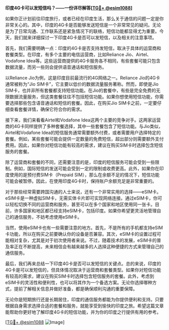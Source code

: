 **印度4G卡可以发短信吗？——一份详尽解答[[TG💪+ @esim1088](https://t.me/s/esim1088)]**

如果你正计划前往印度旅行，或者已经在印度生活，那么关于通信的问题一定是你非常关心的。其中，印度的4G卡是否能够发送短信是一个非常常见的疑问。无论是为了日常沟通、工作联系还是紧急情况下的联络，短信功能都显得尤为重要。今天，我们就来详细探讨一下印度4G卡是否可以发短信，以及相关的注意事项。

首先，我们需要明确一点：印度的4G卡是否支持发短信，取决于具体的运营商和套餐类型。在印度，有多个主要的电信运营商，比如Reliance Jio、Airtel、Vodafone Idea等。这些运营商提供的4G卡服务各不相同，有些套餐可能只包含数据流量，而另一些则会提供语音通话和短信服务。

以Reliance Jio为例，这是印度目前最流行的4G网络之一。Reliance Jio的4G卡通常被称为“Jio SIM卡”，它主要以低价的数据流量服务著称。然而，即使是Jio SIM卡，也并非所有套餐都支持短信功能。在Jio的套餐中，有些是完全免费的无限数据流量服务，但这类套餐往往不包括短信功能。如果你想使用短信功能，你需要选择那些包含语音通话和短信的套餐。因此，在购买Jio SIM卡之前，一定要仔细查看套餐详情，确保它符合你的需求。

接下来，我们来看看Airtel和Vodafone Idea这两个主要的竞争对手。这两家运营商的4G卡同样提供了多种套餐选择，其中一些套餐包含了短信功能。与Jio类似，Airtel和Vodafone Idea的短信服务通常需要额外付费，或者需要用户选择特定的套餐。例如，某些套餐可能会提供一定数量的免费短信，超出部分则需要额外支付费用。因此，如果你对短信功能有较高的需求，建议在购买SIM卡时选择包含短信服务的套餐。

除了运营商和套餐的不同，还需要注意的是，印度的短信服务可能会受到一些限制。例如，国际短信的发送可能会受到一定的限制或收费更高。此外，如果你在印度使用的是预付费SIM卡（Prepaid SIM），那么在余额不足的情况下，短信功能可能会被暂停。因此，在使用印度4G卡时，保持账户余额充足是非常重要的。

对于那些经常需要跨国沟通的人士来说，还有一个非常实用的选择——eSIM卡。eSIM卡是一种虚拟SIM卡，无需实体卡片即可实现网络连接。通过eSIM卡，你可以轻松切换不同的运营商和服务，甚至可以在多个国家和地区使用同一张卡。目前，许多国家和地区都已经支持eSIM卡，包括印度。如果你希望更灵活地管理自己的通信服务，不妨考虑使用eSIM卡。

当然，使用eSIM卡也有一些需要注意的地方。首先，不是所有的手机都支持eSIM卡功能，所以在购买之前要确认你的设备是否兼容。其次，eSIM卡的设置过程可能相对复杂，尤其是对于初次使用者来说。不过，随着技术的发展，eSIM卡的普及率正在不断提高，未来相信会有越来越多的人选择这种便捷的方式来管理自己的通信服务。

最后，我们再来总结一下印度4G卡是否可以发短信的关键点。总的来说，印度的4G卡是可以发短信的，但具体情况取决于运营商和套餐类型。如果你对短信功能有较高的需求，建议在购买SIM卡时选择包含短信服务的套餐。此外，考虑到eSIM卡的灵活性和便利性，也可以将其作为一个备选方案。无论你选择哪种方式，提前了解相关信息并做好准备，都是确保顺利沟通的重要保障。

无论你是短期旅行还是长期居住，印度的通信服务都能为你提供便利和支持。只要根据自身需求选择合适的套餐和服务，就能享受到愉快的印度之旅。希望这篇文章能帮助你更好地了解印度4G卡的短信功能，并为你的印度之行提供有用的参考。

[[TG💪+ @esim1088](https://t.me/s/esim1088) ![Image](https://i.postimg.cc/4NQfJmqS/Snipaste-2025-05-13-00-14-12.png)]